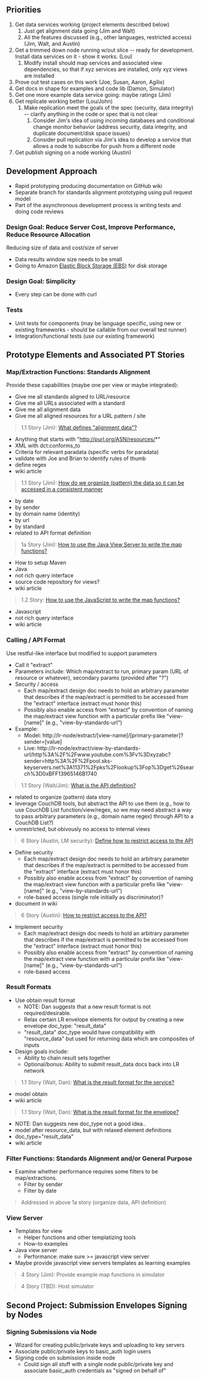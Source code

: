 ## Priorities

1. Get data services working (project elements described below) 
   1. Just get alignment data going (Jim and Walt)
   1. All the features discussed (e.g., other languages, restricted access) (Jim, Walt, and Austin)
1. Get a trimmed down node running w/out slice -- ready for development. Install data services on it - show it works. (Lou)
   1. Modify install should map services and associated view dependencies, so that if xyz services are installed, only xyz views are installed
1. Prove out test cases on this work (Joe, Susan, Aaron, Agilix)
1. Get docs in shape for examples and code lib (Damon, Simulator)
1. Get one more example data service going: maybe ratings (Jim)
1. Get replicate working better (Lou/John)
   1. Make replication meet the goals of the spec (security, data integrity) -- clarify anything in the code or spec that is not clear
      1. Consider Jim's idea of using incoming databases and conditional change monitor behavior (address security, data integrity, and duplicate document/disk space issues)
      1. Consider pull replication via Jim's idea to develop a service that allows a node to subscribe for push from a different node
1. Get publish signing on a node working (Austin)

## Development Approach

* Rapid prototyping producing documentation on GitHub wiki
* Separate branch for standards alignment prototyping using pull request model
* Part of the asynchronous development process is writing tests and doing code reviews

### Design Goal: Reduce Server Cost, Improve Performance, Reduce Resource Allocation

Reducing size of data and cost/size of server

* Data results window size needs to be small
* Going to Amazon [Elastic Block Storage (EBS)](http://aws.amazon.com/ebs/) for disk storage

### Design Goal: Simplicity

* Every step can be done with curl

### Tests

* Unit tests for components (may be language specific, using new or existing frameworks - should be callable from our overall test runner)
* Integration/functional tests (use our existing framework)

## Prototype Elements and Associated PT Stories

### Map/Extraction Functions: Standards Alignment

Provide these capabilities (maybe one per view or maybe integrated):

* Give me all standards aligned to URL/resource
* Give me all URLs associated with a standard
* Give me all alignment data
* Give me all aligned resources for a URL pattern / site

> 1.1 Story (Jim): [What defines "alignment data"?](https://www.pivotaltracker.com/story/show/24774751)

* Anything that starts with "http://purl.org/ASN/resources/*"
* XML with dct:conforms_to
* Criteria for relevant paradata (specific verbs for paradata)
* validate with Joe and Brian to identify rules of thumb
* define regex
* wiki article

> 1.1 Story (Jim): [How do we organize (pattern) the data so it can be accessed in a consistent manner](https://www.pivotaltracker.com/story/show/24785323)

* by date
* by sender
* by domain name (identity)
* by url
* by standard
* related to API format definition

> 1a Story (Jim): [How to use the Java View Server to write the map functions?](https://www.pivotaltracker.com/story/show/24785651)

* How to setup Maven
* Java
* not rich query interface
* source code repository for views?
* wiki article

> 1.2 Story: [How to use the JavaScript to write the map functions?](https://www.pivotaltracker.com/story/show/24785905)

* Javascript
* not rich query interface
* wiki article

### Calling / API Format

Use restful-like interface but modified to support parameters

* Call it "extract"
* Parameters include: Which map/extract to run, primary param (URL of resource or whatever), secondary params (provided after "?")
* Security / access
   * Each map/extract design doc needs to hold an arbitrary parameter that describes if the map/extract is permitted to be accessed from the "extract" interface (extract must honor this)
   * Possibly also enable access from "extract" by convention of naming the map/extract view function with a particular prefix like "view-[name]" (e.g., "view-by-standards-url")
* Example:
   * Model: http://lr-node/extract/[view-name]/[primary-parameter]?sender=[value]
   * Live: http://lr-node/extract/view-by-standards-url/http%3A%2F%2Fwww.youtube.com%3Fv%3Dxyzabc?sender=http%3A%2F%2Fpool.sks-keyservers.net%3A11371%2Fpks%2Flookup%3Fop%3Dget%26search%3D0xBFF13965146B1740

> 1.1 Story (Walt/Jim): [What is the API definition?](https://www.pivotaltracker.com/story/show/24775061)

* related to organize (pattern) data story
* leverage CouchDB tools, but abstract the API to use them (e.g., how to use CouchDB List function/view/regex, so we may need abstract a way to pass arbitrary parameters (e.g., domain name regex) through API to a CouchDB List?)
* unrestricted, but obivously no access to internal views

> 6 Story (Austin, LM security): [Define how to restrict access to the API](https://www.pivotaltracker.com/story/show/24786655)

* Define security
   * Each map/extract design doc needs to hold an arbitrary parameter that describes if the map/extract is permitted to be accessed from the "extract" interface (extract must honor this)
   * Possibly also enable access from "extract" by convention of naming the map/extract view function with a particular prefix like "view-[name]" (e.g., "view-by-standards-url")
   * role-based access (single role initially as discriminator)?
* document in wiki

> 6 Story (Austin): [How to restrict access to the API?](https://www.pivotaltracker.com/story/show/24786785)

* Implement security
   * Each map/extract design doc needs to hold an arbitrary parameter that describes if the map/extract is permitted to be accessed from the "extract" interface (extract must honor this)
   * Possibly also enable access from "extract" by convention of naming the map/extract view function with a particular prefix like "view-[name]" (e.g., "view-by-standards-url")
   * role-based access

### Result Formats

* Use obtain result format
   * NOTE: Dan suggests that a new result format is not required/desirable. 
   * Relax certain LR envelope elements for output by creating a new envelope doc_type: "result_data"
   * "result_data" doc_type would have compatibility with "resource_data" but used for returning data which are composites of inputs
* Design goals include:
   * Ability to chain result sets together
   * Optional/bonus: Ability to submit result_data docs back into LR network

> 1.1 Story (Walt, Dan): [What is the result format for the service?](https://www.pivotaltracker.com/story/show/24774765)

* model obtain
* wiki article 

> 1.1 Story (Walt, Dan): [What is the result format for the envelope?](https://www.pivotaltracker.com/story/show/24774019)

* NOTE: Dan suggests new doc_type not a good idea..
* model after resource_data, but with relaxed element definitions
* doc_type="result_data"
* wiki article

### Filter Functions: Standards Alignment and/or General Purpose

* Examine whether performance requires some filters to be map/extractions.
   * Filter by sender
   * Filter by date

> Addressed in above 1a story (organize data, API definition)

### View Server

* Templates for view
   * Helper functions and other templatizing tools
   * How-to examples
* Java view server
   * Performance: make sure >= javascript view server
* Maybe provide javascript view servers templates as learning examples

> 4 Story (Jim): Provide example map functions in simulator

> 4 Story (TBD): Host simulator

## Second Project: Submission Envelopes Signing by Nodes

### Signing Submissions via Node

* Wizard for creating public/private keys and uploading to key servers
* Associate public/private keys to basic_auth login users
* Signing code on submission inside node
   * Could sign all stuff with a single node public/private key and associate basic_auth credentials as "signed on behalf of"